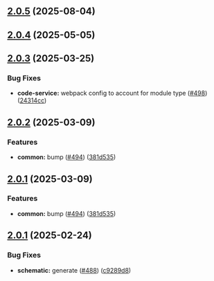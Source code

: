 ## [2.0.5](https://github.com/atls/raijin/compare/@atls/code-schematics@2.0.4...@atls/code-schematics@2.0.5) (2025-08-04)

## [2.0.4](https://github.com/atls/raijin/compare/@atls/code-schematics@2.0.3...@atls/code-schematics@2.0.4) (2025-05-05)

## [2.0.3](https://github.com/atls/raijin/compare/@atls/code-schematics@2.0.2...@atls/code-schematics@2.0.3) (2025-03-25)

### Bug Fixes

- **code-service:** webpack config to account for module type ([#498](https://github.com/atls/raijin/issues/498)) ([24314cc](https://github.com/atls/raijin/commit/24314ccd3767ed6e4c0b3f1cd1b4e7b5aa2d29e1))

## [2.0.2](https://github.com/atls/raijin/compare/@atls/code-schematics@2.0.1...@atls/code-schematics@2.0.2) (2025-03-09)

### Features

- **common:** bump ([#494](https://github.com/atls/raijin/issues/494)) ([381d535](https://github.com/atls/raijin/commit/381d5357c2818e157330933edb9256936d251ca3))

## [2.0.1](https://github.com/atls/raijin/compare/@atls/code-schematics@2.0.1...@atls/code-schematics@2.0.1) (2025-03-09)

### Features

- **common:** bump ([#494](https://github.com/atls/raijin/issues/494)) ([381d535](https://github.com/atls/raijin/commit/381d5357c2818e157330933edb9256936d251ca3))

## [2.0.1](https://github.com/atls/raijin/compare/@atls/code-schematics@2.0.0...@atls/code-schematics@2.0.1) (2025-02-24)

### Bug Fixes

- **schematic:** generate ([#488](https://github.com/atls/raijin/issues/488)) ([c9289d8](https://github.com/atls/raijin/commit/c9289d8a675259a30beb2c0fd6103d98ae6189a1))
